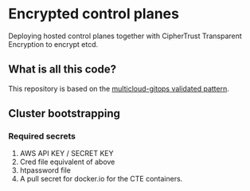 # Encrypted control planes

Deploying hosted control planes together with CipherTrust Transparent Encryption to encrypt etcd.

## What is all this code?

This repository is based on the [multicloud-gitops validated pattern](https://github.com/validatedpatterns/multicloud-gitops).

## Cluster bootstrapping

### Required secrets

1. AWS API KEY / SECRET KEY
2. Cred file equivalent of above
3. htpassword file
4. A pull secret for docker.io for the CTE containers.
